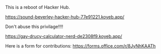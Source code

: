 This is a reboot of Hacker Hub.

https://sound-beverley-hacker-hub-77e91221.koyeb.app/

Don't abuse this privilage!!!!

https://gay-drucy-calculator-nerd-de2308f9.koyeb.app/

Here is a form for contributions:
https://forms.office.com/r/8JyNhKAATh
